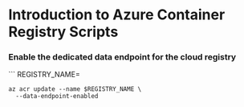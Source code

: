 <h1>Introduction to Azure Container Registry Scripts</h1>


<h3>Enable the dedicated data endpoint for the cloud registry</h3>
```
REGISTRY_NAME=<container-registry-name>

    az acr update --name $REGISTRY_NAME \
      --data-endpoint-enabled
```